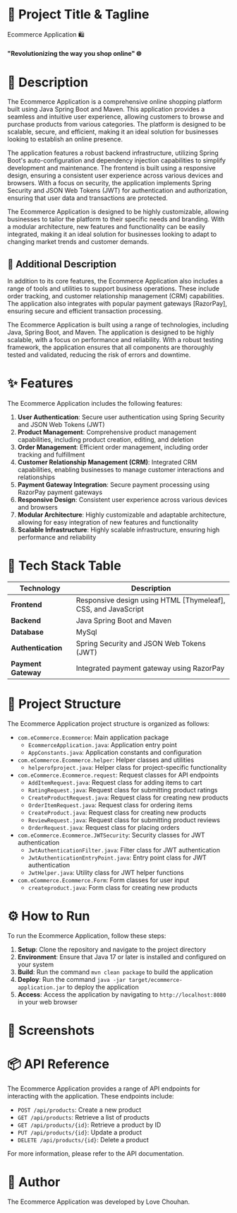 🚀 Project Title & Tagline
==========================
Ecommerce Application 🛍️
#### "Revolutionizing the way you shop online" 🌐

📖 Description
================
The Ecommerce Application is a comprehensive online shopping platform built using Java Spring Boot and Maven. This application provides a seamless and intuitive user experience, allowing customers to browse and purchase products from various categories. The platform is designed to be scalable, secure, and efficient, making it an ideal solution for businesses looking to establish an online presence.

The application features a robust backend infrastructure, utilizing Spring Boot's auto-configuration and dependency injection capabilities to simplify development and maintenance. The frontend is built using a responsive design, ensuring a consistent user experience across various devices and browsers. With a focus on security, the application implements Spring Security and JSON Web Tokens (JWT) for authentication and authorization, ensuring that user data and transactions are protected.

The Ecommerce Application is designed to be highly customizable, allowing businesses to tailor the platform to their specific needs and branding. With a modular architecture, new features and functionality can be easily integrated, making it an ideal solution for businesses looking to adapt to changing market trends and customer demands.

📖 Additional Description
------------------------
In addition to its core features, the Ecommerce Application also includes a range of tools and utilities to support business operations. These include  order tracking, and customer relationship management (CRM) capabilities. The application also integrates with popular payment gateways [RazorPay], ensuring secure and efficient transaction processing.

The Ecommerce Application is built using a range of technologies, including Java, Spring Boot, and Maven. The application is designed to be highly scalable, with a focus on performance and reliability. With a robust testing framework, the application ensures that all components are thoroughly tested and validated, reducing the risk of errors and downtime.

✨ Features
================
The Ecommerce Application includes the following features:

1. **User Authentication**: Secure user authentication using Spring Security and JSON Web Tokens (JWT)
2. **Product Management**: Comprehensive product management capabilities, including product creation, editing, and deletion
3. **Order Management**: Efficient order management, including order tracking and fulfillment
4. **Customer Relationship Management (CRM)**: Integrated CRM capabilities, enabling businesses to manage customer interactions and relationships
5. **Payment Gateway Integration**: Secure payment processing using RazorPay payment gateways
6. **Responsive Design**: Consistent user experience across various devices and browsers
7. **Modular Architecture**: Highly customizable and adaptable architecture, allowing for easy integration of new features and functionality
8. **Scalable Infrastructure**: Highly scalable infrastructure, ensuring high performance and reliability

🧰 Tech Stack Table
==================
| Technology | Description |
| --- | --- |
| **Frontend** | Responsive design using HTML [Thymeleaf], CSS, and JavaScript |
| **Backend** | Java Spring Boot and Maven |
| **Database** | MySql |
| **Authentication** | Spring Security and JSON Web Tokens (JWT) |
| **Payment Gateway** | Integrated payment gateway using RazorPay |


📁 Project Structure
====================
The Ecommerce Application project structure is organized as follows:

* `com.eCommerce.Ecommerce`: Main application package
	+ `EcommerceApplication.java`: Application entry point
	+ `AppConstants.java`: Application constants and configuration
* `com.eCommerce.Ecommerce.helper`: Helper classes and utilities
	+ `helperofproject.java`: Helper class for project-specific functionality
* `com.eCommerce.Ecommerce.request`: Request classes for API endpoints
	+ `AddItemRequest.java`: Request class for adding items to cart
	+ `RatingRequest.java`: Request class for submitting product ratings
	+ `CreateProductRequest.java`: Request class for creating new products
	+ `OrderItemRequest.java`: Request class for ordering items
	+ `CreateProduct.java`: Request class for creating new products
	+ `ReviewRequest.java`: Request class for submitting product reviews
	+ `OrderRequest.java`: Request class for placing orders
* `com.eCommerce.Ecommerce.JWTSecurity`: Security classes for JWT authentication
	+ `JwtAuthenticationFilter.java`: Filter class for JWT authentication
	+ `JwtAuthenticationEntryPoint.java`: Entry point class for JWT authentication
	+ `JwtHelper.java`: Utility class for JWT helper functions
* `com.eCommerce.Ecommerce.Form`: Form classes for user input
	+ `createproduct.java`: Form class for creating new products

⚙️ How to Run
================
To run the Ecommerce Application, follow these steps:

1. **Setup**: Clone the repository and navigate to the project directory
2. **Environment**: Ensure that Java 17 or later is installed and configured on your system
3. **Build**: Run the command `mvn clean package` to build the application
4. **Deploy**: Run the command `java -jar target/ecommerce-application.jar` to deploy the application
5. **Access**: Access the application by navigating to `http://localhost:8080` in your web browser


📸 Screenshots
================


📦 API Reference
================
The Ecommerce Application provides a range of API endpoints for interacting with the application. These endpoints include:

* `POST /api/products`: Create a new product
* `GET /api/products`: Retrieve a list of products
* `GET /api/products/{id}`: Retrieve a product by ID
* `PUT /api/products/{id}`: Update a product
* `DELETE /api/products/{id}`: Delete a product

For more information, please refer to the API documentation.

👤 Author
================
The Ecommerce Application was developed by Love Chouhan.



